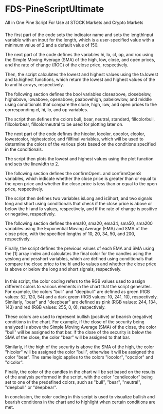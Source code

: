 # FDS-PineScriptUltimate
All in One Pine Script For Use at STOCK Markets and Crypto Markets

###
The first part of the code sets the indicator name and sets the lengthInput variable with an input for the length, which is a user-specified value with a minimum value of 2 and a default value of 150.

The next part of the code defines the variables hi, lo, cl, op, and roc using the Simple Moving Average (SMA) of the high, low, close, and open prices, and the rate of change (ROC) of the close price, respectively.

Then, the script calculates the lowest and highest values using the ta.lowest and ta.highest functions, which return the lowest and highest values of the lo and hi arrays, respectively.

The following section defines the bool variables closeabove, closebelow, highabove, lowabove, openabove, paabovehigh, pabelowlow, and middle using conditionals that compare the close, high, low, and open prices to the corresponding cl, hi, lo, and op variables.

The script then defines the colors bull, bear, neutral, standard, fillcolorbull, fillcolorbear, fillcolorneutral to be used for plotting later on.

The next part of the code defines the hicolor, locolor, opcolor, clcolor, lowestcolor, highestcolor, and fillfinal variables, which will be used to determine the colors of the various plots based on the conditions specified in the conditionals.

The script then plots the lowest and highest values using the plot function and sets the linewidth to 2.

The following section defines the confirmOpenL and confirmOpenS variables, which indicate whether the close price is greater than or equal to the open price and whether the close price is less than or equal to the open price, respectively.

The script then defines two variables isLong and isShort, and two signals long and short using conditionals that check if the close price is above or below the hi and lo values, respectively, and if the rate of change is positive or negative, respectively.

The following section defines the ema10, sma20, ema34, sma50, sma200 variables using the Exponential Moving Average (EMA) and SMA of the close price, with the specified lengths of 10, 20, 34, 50, and 200, respectively.

Finally, the script defines the previous values of each EMA and SMA using the [1] array index and calculates the final color for the candles using the yeslong and yesshort variables, which are defined using conditionals that compare the close price to the hi and lo values and whether the close price is above or below the long and short signals, respectively.

###
In this script, the color coding refers to the RGB values used to assign different colors to various elements in the chart that the script generates. For example, the colors "bull" and "deepbull" are defined as green (RGB values: 52, 120, 54) and a dark green (RGB values: 10, 241, 10), respectively. Similarly, "bear" and "deepbear" are defined as pink (RGB values: 244, 134, 143) and red (RGB values: 255, 0, 0), respectively.

These colors are used to represent bullish (positive) or bearish (negative) conditions in the chart. For example, if the close of the security being analyzed is above the Simple Moving Average (SMA) of the close, the color "bull" will be assigned to that bar. If the close of the security is below the SMA of the close, the color "bear" will be assigned to that bar.

Similarly, if the high of the security is above the SMA of the high, the color "hicolor" will be assigned the color "bull", otherwise it will be assigned the color "bear". The same logic applies to the colors "locolor", "opcolor" and "clcolor".

Finally, the color of the candles in the chart will be set based on the results of the analysis performed in the script, with the color "candlecolor" being set to one of the predefined colors, such as "bull", "bear", "neutral", "deepbull" or "deepbear".

In conclusion, the color coding in this script is used to visualize bullish and bearish conditions in the chart and to highlight when certain conditions are met.
